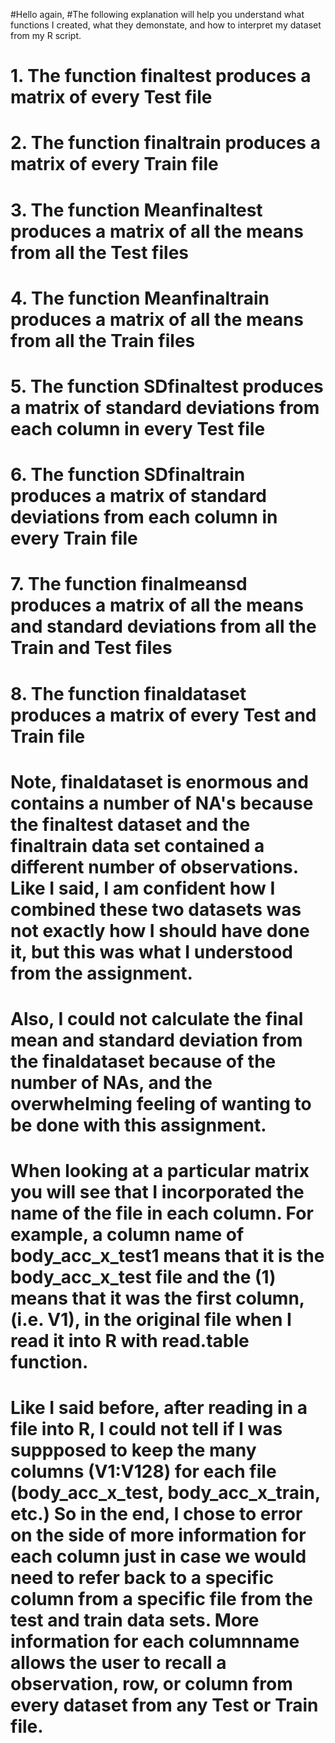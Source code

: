 #Hello again,
#The following explanation will help you understand what functions I created, what they demonstate, and how to interpret my dataset from my R script.
# 1. The function finaltest produces a matrix of every Test file
# 2. The function finaltrain produces a matrix of every Train file 
# 3. The function Meanfinaltest produces a matrix of all the means from all the Test files 
# 4. The function Meanfinaltrain produces a matrix of all the means from all the Train files 
# 5. The function SDfinaltest produces a matrix of standard deviations from each column in every Test file 
# 6. The function SDfinaltrain produces a matrix of  standard deviations from each column in every Train file  
# 7. The function finalmeansd produces a matrix of all the means and standard deviations from all the Train and Test files
# 8. The function finaldataset produces a matrix of every Test and Train file 

# Note, finaldataset is enormous and contains a number of NA's because the finaltest dataset and the finaltrain data set contained a different number of observations.  Like I said, I am confident how I combined these two datasets was not exactly how I should have done it, but this was what I understood from the assignment.  
# Also, I could not calculate the final mean and standard deviation from the finaldataset because of the number of NAs, and the overwhelming feeling of wanting to be done with this assignment.  
 
# When looking at a particular matrix you will see that I incorporated the name of the file in each column.  For example, a column name of body_acc_x_test1 means that it is the body_acc_x_test file and the (1) means that it was the first column, (i.e. V1), in the original file when I read it into R with read.table function.  
# Like I said before, after reading in a file into R, I could not tell if I was suppposed to keep the many columns (V1:V128) for each file (body_acc_x_test, body_acc_x_train, etc.)  So in the end, I chose to error on the side of more information for each column just in case we would need to refer back to a specific column from a specific file from the test and train data sets.  More information for each columnname allows the user to recall a observation, row, or column from every dataset from any Test or Train file.
